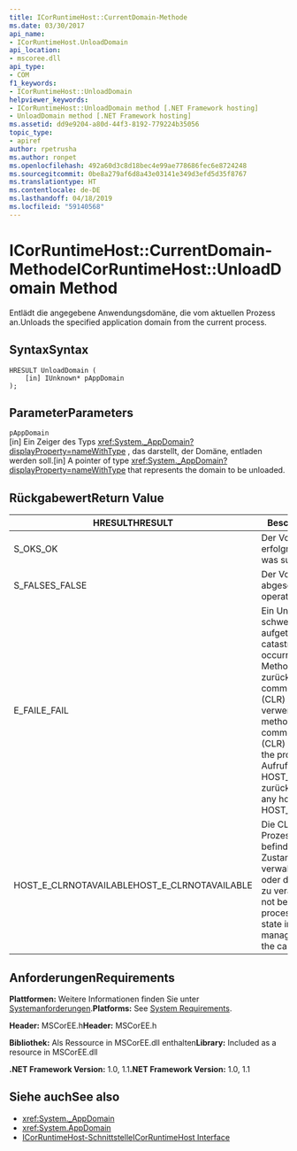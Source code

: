 ```yaml
---
title: ICorRuntimeHost::CurrentDomain-Methode
ms.date: 03/30/2017
api_name:
- ICorRuntimeHost.UnloadDomain
api_location:
- mscoree.dll
api_type:
- COM
f1_keywords:
- ICorRuntimeHost::UnloadDomain
helpviewer_keywords:
- ICorRuntimeHost::UnloadDomain method [.NET Framework hosting]
- UnloadDomain method [.NET Framework hosting]
ms.assetid: dd9e9204-a80d-44f3-8192-779224b35056
topic_type:
- apiref
author: rpetrusha
ms.author: ronpet
ms.openlocfilehash: 492a60d3c8d18bec4e99ae778686fec6e8724248
ms.sourcegitcommit: 0be8a279af6d8a43e03141e349d3efd5d35f8767
ms.translationtype: HT
ms.contentlocale: de-DE
ms.lasthandoff: 04/18/2019
ms.locfileid: "59140568"
---
```

# <a name="icorruntimehostunloaddomain-method"></a><span data-ttu-id="23acc-102">ICorRuntimeHost::CurrentDomain-Methode</span><span class="sxs-lookup"><span data-stu-id="23acc-102">ICorRuntimeHost::UnloadDomain Method</span></span>
<span data-ttu-id="23acc-103">Entlädt die angegebene Anwendungsdomäne, die vom aktuellen Prozess an.</span><span class="sxs-lookup"><span data-stu-id="23acc-103">Unloads the specified application domain from the current process.</span></span>  
  
## <a name="syntax"></a><span data-ttu-id="23acc-104">Syntax</span><span class="sxs-lookup"><span data-stu-id="23acc-104">Syntax</span></span>  
  
```  
HRESULT UnloadDomain (  
    [in] IUnknown* pAppDomain  
);  
```  
  
## <a name="parameters"></a><span data-ttu-id="23acc-105">Parameter</span><span class="sxs-lookup"><span data-stu-id="23acc-105">Parameters</span></span>  
 `pAppDomain`  
 <span data-ttu-id="23acc-106">[in] Ein Zeiger des Typs <xref:System._AppDomain?displayProperty=nameWithType> , das darstellt, der Domäne, entladen werden soll.</span><span class="sxs-lookup"><span data-stu-id="23acc-106">[in] A pointer of type <xref:System._AppDomain?displayProperty=nameWithType> that represents the domain to be unloaded.</span></span>  
  
## <a name="return-value"></a><span data-ttu-id="23acc-107">Rückgabewert</span><span class="sxs-lookup"><span data-stu-id="23acc-107">Return Value</span></span>  
  
|<span data-ttu-id="23acc-108">HRESULT</span><span class="sxs-lookup"><span data-stu-id="23acc-108">HRESULT</span></span>|<span data-ttu-id="23acc-109">Beschreibung</span><span class="sxs-lookup"><span data-stu-id="23acc-109">Description</span></span>|  
|-------------|-----------------|  
|<span data-ttu-id="23acc-110">S_OK</span><span class="sxs-lookup"><span data-stu-id="23acc-110">S_OK</span></span>|<span data-ttu-id="23acc-111">Der Vorgang war erfolgreich.</span><span class="sxs-lookup"><span data-stu-id="23acc-111">The operation was successful.</span></span>|  
|<span data-ttu-id="23acc-112">S_FALSE</span><span class="sxs-lookup"><span data-stu-id="23acc-112">S_FALSE</span></span>|<span data-ttu-id="23acc-113">Der Vorgang konnte nicht abgeschlossen.</span><span class="sxs-lookup"><span data-stu-id="23acc-113">The operation failed to complete.</span></span>|  
|<span data-ttu-id="23acc-114">E_FAIL</span><span class="sxs-lookup"><span data-stu-id="23acc-114">E_FAIL</span></span>|<span data-ttu-id="23acc-115">Ein Unbekannter, schwerwiegender Fehler ist aufgetreten.</span><span class="sxs-lookup"><span data-stu-id="23acc-115">An unknown, catastrophic failure occurred.</span></span> <span data-ttu-id="23acc-116">Wenn eine Methode E_FAIL zurückgegeben wird, ist die common Language Runtime (CLR) nicht mehr im Prozess verwendet werden.</span><span class="sxs-lookup"><span data-stu-id="23acc-116">If a method returns E_FAIL, the common language runtime (CLR) is no longer usable in the process.</span></span> <span data-ttu-id="23acc-117">Nachfolgende Aufrufe von hosting-APIs HOST_E_CLRNOTAVAILABLE zurück.</span><span class="sxs-lookup"><span data-stu-id="23acc-117">Subsequent calls to any hosting APIs return HOST_E_CLRNOTAVAILABLE.</span></span>|  
|<span data-ttu-id="23acc-118">HOST_E_CLRNOTAVAILABLE</span><span class="sxs-lookup"><span data-stu-id="23acc-118">HOST_E_CLRNOTAVAILABLE</span></span>|<span data-ttu-id="23acc-119">Die CLR wurde nicht in einen Prozess geladen und befindet sich in einem Zustand, in dem nicht verwalteten Code ausführen oder den Aufruf erfolgreich zu verarbeiten.</span><span class="sxs-lookup"><span data-stu-id="23acc-119">The CLR has not been loaded into a process, or the CLR is in a state in which it cannot run managed code or process the call successfully.</span></span>|  
  
## <a name="requirements"></a><span data-ttu-id="23acc-120">Anforderungen</span><span class="sxs-lookup"><span data-stu-id="23acc-120">Requirements</span></span>  
 <span data-ttu-id="23acc-121">**Plattformen:** Weitere Informationen finden Sie unter [Systemanforderungen](../../../../docs/framework/get-started/system-requirements.md).</span><span class="sxs-lookup"><span data-stu-id="23acc-121">**Platforms:** See [System Requirements](../../../../docs/framework/get-started/system-requirements.md).</span></span>  
  
 <span data-ttu-id="23acc-122">**Header:** MSCorEE.h</span><span class="sxs-lookup"><span data-stu-id="23acc-122">**Header:** MSCorEE.h</span></span>  
  
 <span data-ttu-id="23acc-123">**Bibliothek:** Als Ressource in MSCorEE.dll enthalten</span><span class="sxs-lookup"><span data-stu-id="23acc-123">**Library:** Included as a resource in MSCorEE.dll</span></span>  
  
 <span data-ttu-id="23acc-124">**.NET Framework Version:** 1.0, 1.1</span><span class="sxs-lookup"><span data-stu-id="23acc-124">**.NET Framework Version:** 1.0, 1.1</span></span>  
  
## <a name="see-also"></a><span data-ttu-id="23acc-125">Siehe auch</span><span class="sxs-lookup"><span data-stu-id="23acc-125">See also</span></span>

- <xref:System._AppDomain>
- <xref:System.AppDomain>
- [<span data-ttu-id="23acc-126">ICorRuntimeHost-Schnittstelle</span><span class="sxs-lookup"><span data-stu-id="23acc-126">ICorRuntimeHost Interface</span></span>](../../../../docs/framework/unmanaged-api/hosting/icorruntimehost-interface.md)
